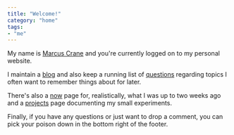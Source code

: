 ```yaml
---
title: "Welcome!"
category: "home"
tags:
- "me"
---
```


My name is [Marcus Crane](/about/) and you're currently logged on to my personal website.

I maintain a [blog](/blog/) and also keep a running list of [questions](/questions/) regarding topics I often want to remember things about for later.

There's also a [now](/now/) page for, realistically, what I was up to two weeks ago and a [projects](/projects/) page documenting my small experiments.

Finally, if you have any questions or just want to drop a comment, you can pick your poison down in the bottom right of the footer.